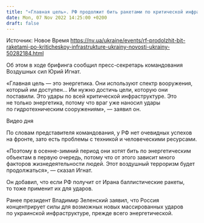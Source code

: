 ```yaml
---
title: "«Главная цель». РФ продолжит бить ракетами по критической инфраструктуре Украины — Воздушные силы"
date: Mon, 07 Nov 2022 14:25:00 +0200
draft: false
---
```

Источник: Новое Время https://nv.ua/ukraine/events/rf-prodolzhit-bit-raketami-po-kriticheskoy-infrastrukture-ukrainy-novosti-ukrainy-50282184.html


Об этом в ходе брифинга сообщил пресс-секретарь командования Воздушных сил Юрий Игнат.

«Главная цель — это энергетика. Они используют спектр вооружения, который им доступен… Им нужно достичь цели, которую они поставили. Это удары по всей критической инфраструктуре. Это не только энергетика, потому что враг уже наносил удары по гидротехническим сооружениям», — заявил он.

 Видео дня   

По словам представителя командования, у РФ нет очевидных успехов на фронте, зато есть проблемы с техникой и человеческими ресурсами.

«Поэтому в осенне-зимний период они хотят бить по энергетическим объектам в первую очередь, потому что от этого зависит много факторов жизнедеятельности людей. Этот воздушный терроризм будет продолжаться», — сказал Игнат.

Он добавил, что если РФ получит от Ирана баллистические ракеты, то тоже применит их для ударов.

Ранее президент Владимир Зеленский заявил, что Россия концентрирует силы для возможных новых массированных ударов по украинской инфраструктуре, прежде всего энергетической.
